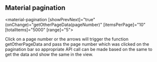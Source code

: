 ## Material pagination

<material-pagination
  [showPrevNext]="true"
  (onChange)="getOtherPageData(pageNumber)"
  [itemsPerPage]="10"
  [totalItems]="5000"
   [range]="5">
  </material-pagination>

Click on a page number or the arrows will trigger the function getOtherPageData and pass the page number
which was clicked on the pagination bar so appropriate API call can be made based on the same to get the data
and show the same in the view.

